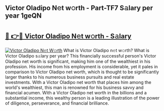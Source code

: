 ## Victor Oladipo N𝚎t w𝚘rth - Part-TF7 S𝚊lary per year 1geQN

# <h2><a href="http://gc55mdy.nevu.top/?p=Victor+Oladipo">🔗 👉🔴 Victor Oladipo N𝚎t w𝚘rth - S𝚊lary</a></h2>

[![Victor Oladipo N𝚎t W𝚘rth](https://i.imgur.com/Oavwk0R.jpeg)](http://gc55mdy.nevu.top/?p=Victor+Oladipo)
What is Victor Oladipo n𝚎t w𝚘rth? What is Victor Oladipo s𝚊lary per year?
This financially successful person's Victor Oladipo net worth is significant, making him one of the wealthiest in his profession. His income from his employment is considerable, yet it pales in comparison to Victor Oladipo net worth, which is thought to be significantly larger thanks to his numerous business pursuits and real estate investments. With a Victor Oladipo net worth that places him among the world's wealthiest, this man is renowned for his business savvy and financial acumen. With a Victor Oladipo net worth in the billions and a substantial income, this wealthy person is a leading illustration of the power of diligence, perseverance, and financial brilliance.

